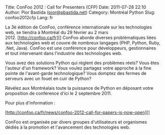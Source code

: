 Title: ConFoo 2012 : Call for Presenters (CFP)
Date: 2011-07-28 22:10
Author: Pior Bastida (pior@pbastida.net)
Category: Montréal Python
Slug: confoo2012cfp
Lang: fr

La 3è édition de ConFoo, conférence internationale sur les technologies
web, se tiendra à Montréal du 29 février au 2 mars
2012. [http://confoo.ca/fr][] ConFoo aborde diverses problématiques
liées aux technologies web et couvre de nombreux langages (PHP, Python,
Ruby, .Net, Java). ConFoo est une conférence pour développeurs,
gestionnaires et tout intervenant dans l'industrie des technologies web.

Vous avez des solutions Python qui règlent des problèmes réels? Vous
êtes l'auteur d'un framework? Vous voulez partagez votre approche à la
fine pointe de l'avant-garde technologique? Vous domptez des fermes de
serveurs avec un fouet en cuir de Python?

Révélez aux Montréalais toute la puissance de Python en déposant votre
proposition de conférence d'ici le 2 septembre 2011.

Pour plus d'information :

[http://confoo.ca/fr/news/confoo-2012-call-for-papers-is-now-open][]

<div id="magicdomid1734">
ConFoo est organisée par divers groupes d'utilisateurs et organismes
dédiés à la promotion et l'avancement des technologies web.

</div>
 

  [http://confoo.ca/fr]: http://confoo.ca/fr
  [http://confoo.ca/fr/news/confoo-2012-call-for-papers-is-now-open]: http://confoo.ca/fr/news/confoo-2012-call-for-papers-is-now-open

